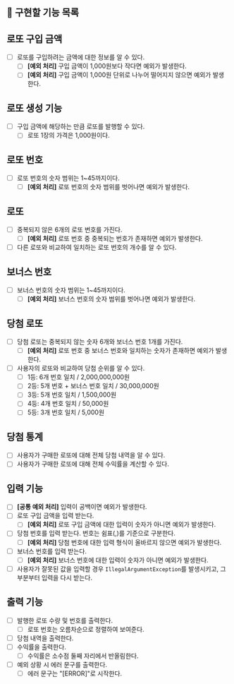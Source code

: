 ## 🚀 구현할 기능 목록

## 로또 구입 금액
- [ ] 로또를 구입하려는 금액에 대한 정보를 알 수 있다.
  - [ ] **[예외 처리]** 구입 금액이 1,000원보다 작다면 예외가 발생한다.
  - [ ] **[예외 처리]** 구입 금액이 1,000원 단위로 나누어 떨어지지 않으면 예외가 발생한다.

## 로또 생성 기능
- [ ] 구입 금액에 해당하는 만큼 로또를 발행할 수 있다.
  - [ ] 로또 1장의 가격은 1,000원이다.

## 로또 번호
- [ ] 로또 번호의 숫자 범위는 1~45까지이다.
  - [ ] **[예외 처리]** 로또 번호의 숫자 범위를 벗어나면 예외가 발생한다.

## 로또
- [ ] 중복되지 않은 6개의 로또 번호를 가진다.
  - [ ] **[예외 처리]** 로또 번호 중 중복되는 번호가 존재하면 예외가 발생한다.
- [ ] 다른 로또와 비교하여 일치하는 로또 번호의 개수를 알 수 있다.

## 보너스 번호
- [ ] 보너스 번호의 숫자 범위는 1~45까지이다.
  - [ ] **[예외 처리]** 보너스 번호의 숫자 범위를 벗어나면 예외가 발생한다.

## 당첨 로또
- [ ] 당첨 로또는 중복되지 않는 숫자 6개와 보너스 번호 1개를 가진다.
  - [ ] **[예외 처리]** 로또 번호 중 보너스 번호와 일치하는 숫자가 존재하면 예외가 발생한다.
- [ ] 사용자의 로또와 비교하여 당첨 순위를 알 수 있다.
  - [ ] 1등: 6개 번호 일치 / 2,000,000,000원
  - [ ] 2등: 5개 번호 + 보너스 번호 일치 / 30,000,000원
  - [ ] 3등: 5개 번호 일치 / 1,500,000원
  - [ ] 4등: 4개 번호 일치 / 50,000원
  - [ ] 5등: 3개 번호 일치 / 5,000원

## 당첨 통계
- [ ] 사용자가 구매한 로또에 대해 전체 당첨 내역을 알 수 있다.
- [ ] 사용자가 구매한 로또에 대해 전체 수익률을 계산할 수 있다.

## 입력 기능
- [ ] **[공통 예외 처리]** 입력이 공백이면 예외가 발생한다.
- [ ] 로또 구입 금액을 입력 받는다.
  - [ ] **[예외 처리]** 로또 구입 금액에 대한 입력이 숫자가 아니면 예외가 발생한다.
- [ ] 당첨 번호를 입력 받는다. 번호는 쉼표(,)를 기준으로 구분한다.
  - [ ] **[예외 처리]** 당첨 번호에 대한 입력 형식이 올바르지 않으면 예외가 발생한다.
- [ ] 보너스 번호를 입력 받는다.
  - [ ] **[예외 처리]** 보너스 번호에 대한 입력이 숫자가 아니면 예외가 발생한다.
- [ ] 사용자가 잘못된 값을 입력할 경우 `IllegalArgumentException`를 발생시키고, 그 부분부터 입력을 다시 받는다.

## 출력 기능
- [ ] 발행한 로또 수량 및 번호를 출력한다.
  - [ ] 로또 번호는 오름차순으로 정렬하여 보여준다.
- [ ] 당첨 내역을 출력한다.
- [ ] 수익률을 출력한다.
  - [ ] 수익률은 소수점 둘째 자리에서 반올림한다.
- [ ] 예외 상황 시 에러 문구를 출력한다.
  - [ ] 에러 문구는 "[ERROR]"로 시작한다.